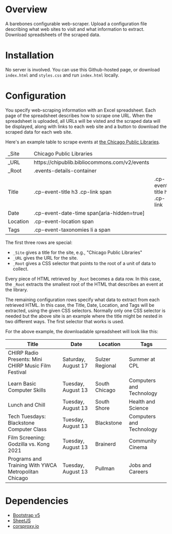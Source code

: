 # Overview

A barebones configurable web-scraper. Upload a configuration file describing what web sites to 
visit and what information to extract. Download spreadsheets of the scraped data.

# Installation

No server is involved. You can use this Github-hosted page, or download ``index.html`` and
``styles.css`` and run ``index.html`` locally.


# Configuration

You specify web-scraping information with an Excel spreadsheet.  Each page of the spreadsheet 
describes how to scrape one URL. When the spreadsheet is uploaded, all URLs will be visted and the scraped data 
will be displayed, along with links to each web site and a button to download the scraped data for
each web site.

Here's an example table to scrape events at [the Chicago Public Libraries](https://chipublib.bibliocommons.com/v2/events).

<table>
  <thead>
    <tr>
      <td>_Site</td>
      <td>Chicago Public Libraries</td>
      <td></td>
    </tr>
  </thead>
  <tbody>
    <tr>
      <td>_URL</td>
      <td>https://chipublib.bibliocommons.com/v2/events</td>
      <td></td>
    </tr>
    <tr>
      <td>_Root</td>
      <td>.events-details-container</td>
      <td></td>
    </tr>
    <tr>
      <td>Title</td>
      <td>.cp-event-title h3 .cp-link span</td>
      <td>.cp-event-title h3 .cp-link</td>
    </tr>
    <tr>
      <td>Date</td>
      <td>.cp-event-date-time span[aria-hidden=true]</td>
      <td></td>
    </tr>
    <tr>
      <td>Location</td>
      <td>.cp-event-location span</td>
      <td></td>
    </tr>
    <tr>
      <td>Tags</td>
      <td>.cp-event-taxonomies li a span</td>
      <td></td>
    </tr>
  </tbody>
</table>

The first three rows are special:
 - ``_Site`` gives a title for the site, e.g., "Chicago Public Libraries"
 - ``_URL`` gives the URL for the site.
 - ``_Root`` gives a CSS selector that points to the root of a unit of data to collect.

Every piece of HTML retrieved by ``_Root`` becomes a data row. In this case, the ``_Root``
extracts the smallest root of the HTML that describes an event at the library.

The remaining configuration rows specify what data to extract from each retrieved HTML.
In this case, the Title, Date, Location, and Tags will be extracted, using the given CSS selectors.
Normally only one CSS selector is needed  but the above site is an 
example where the title might be nested in two different ways. The first selector that works is used. 

For the above example, the downloadable spreadsheet will look like this:

|Title                                               |Date               |Location       |Tags                    |
|----------------------------------------------------|-------------------|---------------|------------------------|
|CHIRP Radio Presents: Mini CHIRP Music Film Festival|Saturday, August 17|Sulzer Regional|Summer at CPL           |
|Learn Basic Computer Skills                         |Tuesday, August 13 |South Chicago  |Computers and Technology|
|Lunch and Chill                                     |Tuesday, August 13 |South Shore    |Health and Science      |
|Tech Tuesdays: Blackstone Computer Class            |Tuesday, August 13 |Blackstone     |Computers and Technology|
|Film Screening: Godzilla vs. Kong 2021              |Tuesday, August 13 |Brainerd       |Community Cinema        |
|Programs and Training With YWCA Metropolitan Chicago|Tuesday, August 13 |Pullman        |Jobs and Careers        |

# Dependencies

 - [Bootstrap v5](https://getbootstrap.com/docs/5.0/getting-started/introduction/)
 - [SheetJS](https://sheetjs.com/)
 - [corsproxy.io](https://corsproxy.io/?)